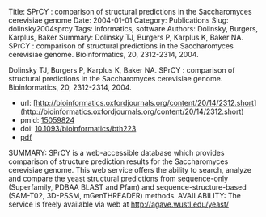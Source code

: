 Title: SPrCY : comparison of structural predictions in the Saccharomyces cerevisiae genome
Date: 2004-01-01
Category: Publications
Slug: dolinsky2004sprcy
Tags: informatics, software
Authors: Dolinsky, Burgers, Karplus, Baker
Summary: Dolinsky TJ, Burgers P, Karplus K, Baker NA. SPrCY : comparison of structural predictions in the Saccharomyces cerevisiae genome. Bioinformatics, 20, 2312-2314, 2004. 

Dolinsky TJ, Burgers P, Karplus K, Baker NA. SPrCY : comparison of structural predictions in the Saccharomyces cerevisiae genome. Bioinformatics, 20, 2312-2314, 2004. 

* url: [http://bioinformatics.oxfordjournals.org/content/20/14/2312.short](http://bioinformatics.oxfordjournals.org/content/20/14/2312.short)
* pmid: [15059824](15059824)
* doi: [10.1093/bioinformatics/bth223](10.1093/bioinformatics/bth223)
* [pdf](http://sobolevnrm.github.io/papers/dolinsky2004sprcy.pdf)

SUMMARY: SPrCY is a web-accessible database which provides comparison of structure prediction results for the Saccharomyces cerevisiae genome. This web service offers the ability to search, analyze and compare the yeast structural predictions from sequence-only (Superfamily, PDBAA BLAST and Pfam) and sequence-structure-based (SAM-T02, 3D-PSSM, mGenTHREADER) methods. AVAILABILITY: The service is freely available via web at http://agave.wustl.edu/yeast/
